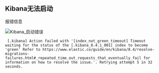 ## Kibana无法启动

报错信息

![Kibana_启动错误](https://img2022.cnblogs.com/blog/999484/202209/999484-20220925144803051-1068940635.png)

``` [.kibana] Action failed with '[index_not_green_timeout] Timeout waiting for the status of the [.kibana_8.4.1_001] index to become 'green' Refer to https://www.elastic.co/guide/en/kibana/8.4/resolve-migrations-failures.html#_repeated_time_out_requests_that_eventually_fail for information on how to resolve the issue.'. Retrying attempt 5 in 32 seconds.```

